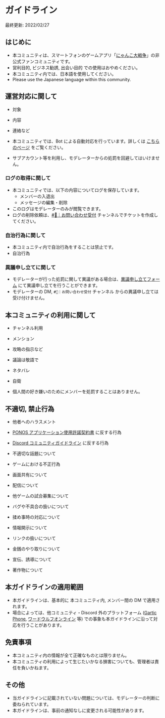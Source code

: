 # ガイドライン

最終更新: 2022/02/27

## はじめに

- 本コミュニティは、スマートフォンのゲームアプリ「[にゃんこ大戦争](https://battlecats.club/series/battlecats/)」の非公式ファンコミュニティです。
- 営利目的, ビジネス勧誘, 出会い目的 での使用はおやめください。
- 本コミュニティ内では、日本語を使用してください。
- Please use the Japanese language within this community.

## 運営対応に関して

- 対象
- 内容
- 連絡など

- 本コミュニティでは、Bot による自動対応を行っています。詳しくは [こちらのページ](/guide/automod) をご覧ください。
- サブアカウント等を利用し、モデレーターからの処罰を回避してはいけません。

### ログの取得に関して

- 本コミュニティでは、以下の内容についてログを保存しています。
  - メンバーの入退出
  - メッセージの編集・削除
- このログはモデレーターのみが閲覧できます。
- ログの削除依頼は、[#🎫｜お問い合わせ受付](https://discord.com/channels/755774191613247568/916675522547822593) チャンネルでチケットを作成してください。

### 自治行為に関して

- 本コミュニティ内で自治行為をすることは禁止です。
- 自治行為

### 異議申し立てに関して

- モデレーターが行った処罰に関して異議がある場合は、[異議申し立てフォーム](https://forms.gle/xfaaLYFgUspzQMr57) にて異議申し立てを行うことができます。
-  モデレーターの DM,  `#🎫｜お問い合わせ受付` チャンネル からの異議申し立ては受け付けません。

## 本コミュニティの利用に関して

- チャンネル利用
- メンション
- 攻略の指示など
- 議論は敬語で
- ネタバレ
- 自衛

- 個人間の好き嫌いのためにメンバーを処罰することはありません。

## 不適切, 禁止行為

- 他者へのハラスメント
- [PONOS アプリケーション使用許諾契約書](http://www.ponos.co.jp/sp/reg/license/index.html) に反する行為
- [Discord コミュニティガイドライン](https://discord.com/guidelines) に反する行為

- 不適切な話題について
- ゲームにおける不正行為
- 画面共有について
- 配信について
- 他ゲームの試合募集について
- バグや不具合の扱いについて
- 揉め事時の対応について
- 情報開示について
- リンクの扱いについて
- 金銭のやり取りについて
- 宣伝、誘導について
- 著作物について

## 本ガイドラインの適用範囲

- 本ガイドラインは、基本的に 本コミュニティ内, メンバー間の DM で適用されます。
- 場合によっては、他コミュニティ・Discord 外のプラットフォーム ([Gartic Phone](https://garticphone.com/ja), [ワードウルフオンライン](https://wordwolf-online.com/) 等) での事象も本ガイドラインに沿って対応を行うことがあります。

## 免責事項

- 本コミュニティ内の情報が全て正確なものとは限りません。
- 本コミュニティの利用によって生じたいかなる損害についても、管理者は責任を負いかねます。

## その他

- 当ガイドラインに記載されていない問題については、モデレーターの判断に委ねられています。
- 本ガイドラインは、事前の通知なしに変更される可能性があります。
